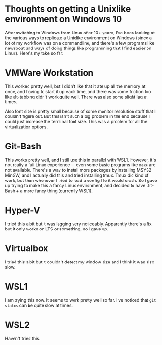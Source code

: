# Thoughts on getting a Unixlike environment on Windows 10

After switching to Windows from Linux after 10+ years, I've been looking at the various ways to replicate a Unixlike environment on Windows
(since a lot of my workflow was on a commandline, and there's a few programs like newsboat and ways of doing things like programming that I
find easier on Linux). Here's my take so far:

# VMWare Workstation

This worked pretty well, but I didn't like that it ate up all the memory at once, and having to start it up each time, and there was
some friction too like alt-tabbing didn't work quite well. There was also some slight lag at times.

Also font size is pretty small because of some monitor resolution stuff that I couldn't figure out. But this isn't such a big problem
in the end because I could just increase the terminal font size. This was a problem for all the virtualization options.

# Git-Bash

This works pretty well, and I still use this in parallel with WSL1. However, it's not really a full Linux experience -- even
some basic programs like `make` are not available. There's a way to install more packages by installing MSYS2 MinGW, and I
actually did this and tried installing tmux. Tmux did kind of work, but then whenever I tried to load a config file it would
crash. So I gave up trying to make this a fancy Linux environment, and decided to have Git-Bash + a more fancy thing (currently WSL1).

# Hyper-V

I tried this a bit but it was lagging very noticeably. Apparently there's a fix but it only works on LTS or something, so I gave up.

# Virtualbox

I tried this a bit but it couldn't detect my window size and I think it was also slow.

# WSL1

I am trying this now. It seems to work pretty well so far. I've noticed that `git status` can be quite slow at times.

# WSL2

Haven't tried this.
